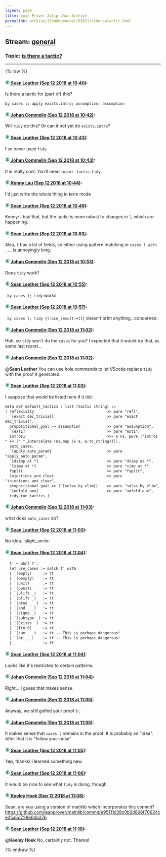 ```yaml
---
layout: page
title: Lean Prover Zulip Chat Archive 
permalink: archive/113488general/03821isthereatactic.html
---
```


## Stream: [general](index.html)
### Topic: [is there a tactic?](03821isthereatactic.html)

---


{% raw %}
#### [![Click to go to Zulip](../../assets/img/zulip2.png) Sean Leather (Sep 12 2018 at 10:40)](https://leanprover.zulipchat.com/#narrow/stream/113488-general/topic/is%20there%20a%20tactic%3F/near/133785751):
Is there a tactic for (part of) this?

```lean
by cases l; apply exists.intro; assumption; assumption
```

#### [![Click to go to Zulip](../../assets/img/zulip2.png) Johan Commelin (Sep 12 2018 at 10:42)](https://leanprover.zulipchat.com/#narrow/stream/113488-general/topic/is%20there%20a%20tactic%3F/near/133785823):
Will `tidy` do this? Or can it not yet do `exists.intro`?

#### [![Click to go to Zulip](../../assets/img/zulip2.png) Sean Leather (Sep 12 2018 at 10:43)](https://leanprover.zulipchat.com/#narrow/stream/113488-general/topic/is%20there%20a%20tactic%3F/near/133785841):
I've never used `tidy`.

#### [![Click to go to Zulip](../../assets/img/zulip2.png) Johan Commelin (Sep 12 2018 at 10:43)](https://leanprover.zulipchat.com/#narrow/stream/113488-general/topic/is%20there%20a%20tactic%3F/near/133785855):
It is really cool. You'll need `import tactic.tidy`.

#### [![Click to go to Zulip](../../assets/img/zulip2.png) Kenny Lau (Sep 12 2018 at 10:44)](https://leanprover.zulipchat.com/#narrow/stream/113488-general/topic/is%20there%20a%20tactic%3F/near/133785901):
I'd just write the whole thing in term mode

#### [![Click to go to Zulip](../../assets/img/zulip2.png) Sean Leather (Sep 12 2018 at 10:49)](https://leanprover.zulipchat.com/#narrow/stream/113488-general/topic/is%20there%20a%20tactic%3F/near/133786086):
Kenny: I had that, but the tactic is more robust to changes in `l`, which are happening.

#### [![Click to go to Zulip](../../assets/img/zulip2.png) Sean Leather (Sep 12 2018 at 10:53)](https://leanprover.zulipchat.com/#narrow/stream/113488-general/topic/is%20there%20a%20tactic%3F/near/133786206):
Also, `l` has a lot of fields, so either using pattern matching or `cases l with ...` is annoyingly long.

#### [![Click to go to Zulip](../../assets/img/zulip2.png) Johan Commelin (Sep 12 2018 at 10:53)](https://leanprover.zulipchat.com/#narrow/stream/113488-general/topic/is%20there%20a%20tactic%3F/near/133786220):
Does `tidy` work?

#### [![Click to go to Zulip](../../assets/img/zulip2.png) Sean Leather (Sep 12 2018 at 10:55)](https://leanprover.zulipchat.com/#narrow/stream/113488-general/topic/is%20there%20a%20tactic%3F/near/133786279):
` by cases l; tidy` works

#### [![Click to go to Zulip](../../assets/img/zulip2.png) Sean Leather (Sep 12 2018 at 10:57)](https://leanprover.zulipchat.com/#narrow/stream/113488-general/topic/is%20there%20a%20tactic%3F/near/133786383):
` by cases l; tidy {trace_result:=tt}` doesn't print anything. :concerned:

#### [![Click to go to Zulip](../../assets/img/zulip2.png) Johan Commelin (Sep 12 2018 at 11:02)](https://leanprover.zulipchat.com/#narrow/stream/113488-general/topic/is%20there%20a%20tactic%3F/near/133786679):
Huh, so `tidy` won't do the `cases` for you? I expected that it would try that, as some last resort...

#### [![Click to go to Zulip](../../assets/img/zulip2.png) Johan Commelin (Sep 12 2018 at 11:02)](https://leanprover.zulipchat.com/#narrow/stream/113488-general/topic/is%20there%20a%20tactic%3F/near/133786702):
@**Sean Leather** You can use hole commands to let VScode replace `tidy` with the proof it generated.

#### [![Click to go to Zulip](../../assets/img/zulip2.png) Sean Leather (Sep 12 2018 at 11:03)](https://leanprover.zulipchat.com/#narrow/stream/113488-general/topic/is%20there%20a%20tactic%3F/near/133786713):
I suppose that would be listed here if it did:

```lean
meta def default_tactics : list (tactic string) :=
[ reflexivity                                 >> pure "refl", 
  `[exact dec_trivial]                        >> pure "exact dec_trivial",
  propositional_goal >> assumption            >> pure "assumption",
  `[ext1]                                     >> pure "ext1",
  intros1                                     >>= λ ns, pure ("intros " ++ (" ".intercalate (ns.map (λ e, e.to_string)))),
  auto_cases,
  `[apply_auto_param]                         >> pure "apply_auto_param",
  `[dsimp at *]                               >> pure "dsimp at *",
  `[simp at *]                                >> pure "simp at *",
  fsplit                                      >> pure "fsplit", 
  injections_and_clear                        >> pure "injections_and_clear",
  propositional_goal >> (`[solve_by_elim])    >> pure "solve_by_elim",
  `[unfold_aux]                               >> pure "unfold_aux",
  tidy.run_tactics ]
```

#### [![Click to go to Zulip](../../assets/img/zulip2.png) Johan Commelin (Sep 12 2018 at 11:03)](https://leanprover.zulipchat.com/#narrow/stream/113488-general/topic/is%20there%20a%20tactic%3F/near/133786720):
what does `auto_cases` do?

#### [![Click to go to Zulip](../../assets/img/zulip2.png) Sean Leather (Sep 12 2018 at 11:03)](https://leanprover.zulipchat.com/#narrow/stream/113488-general/topic/is%20there%20a%20tactic%3F/near/133786728):
No idea. :slight_smile:

#### [![Click to go to Zulip](../../assets/img/zulip2.png) Sean Leather (Sep 12 2018 at 11:04)](https://leanprover.zulipchat.com/#narrow/stream/113488-general/topic/is%20there%20a%20tactic%3F/near/133786771):
```lean
  t' ← whnf t',
  let use_cases := match t' with
  | `(empty)     := tt
  | `(pempty)    := tt
  | `(unit)      := tt
  | `(punit)     := tt
  | `(ulift _)   := tt
  | `(plift _)   := tt
  | `(prod _ _)  := tt
  | `(and _ _)   := tt
  | `(sigma _)   := tt
  | `(subtype _) := tt
  | `(Exists _)  := tt
  | `(fin 0)     := tt
  | `(sum _ _)   := tt -- This is perhaps dangerous!
  | `(or _ _)    := tt -- This is perhaps dangerous!
  | _            := ff
```

#### [![Click to go to Zulip](../../assets/img/zulip2.png) Sean Leather (Sep 12 2018 at 11:04)](https://leanprover.zulipchat.com/#narrow/stream/113488-general/topic/is%20there%20a%20tactic%3F/near/133786777):
Looks like it's restricted to certain patterns.

#### [![Click to go to Zulip](../../assets/img/zulip2.png) Johan Commelin (Sep 12 2018 at 11:04)](https://leanprover.zulipchat.com/#narrow/stream/113488-general/topic/is%20there%20a%20tactic%3F/near/133786786):
Right... I guess that makes sense.

#### [![Click to go to Zulip](../../assets/img/zulip2.png) Johan Commelin (Sep 12 2018 at 11:05)](https://leanprover.zulipchat.com/#narrow/stream/113488-general/topic/is%20there%20a%20tactic%3F/near/133786795):
Anyway, we still golfed your proof (-;

#### [![Click to go to Zulip](../../assets/img/zulip2.png) Johan Commelin (Sep 12 2018 at 11:05)](https://leanprover.zulipchat.com/#narrow/stream/113488-general/topic/is%20there%20a%20tactic%3F/near/133786812):
It makes sense that `cases l` remains in the proof. It is probably an "idea". After that it is "follow your nose"

#### [![Click to go to Zulip](../../assets/img/zulip2.png) Sean Leather (Sep 12 2018 at 11:05)](https://leanprover.zulipchat.com/#narrow/stream/113488-general/topic/is%20there%20a%20tactic%3F/near/133786813):
Yep, thanks! I learned something new.

#### [![Click to go to Zulip](../../assets/img/zulip2.png) Sean Leather (Sep 12 2018 at 11:06)](https://leanprover.zulipchat.com/#narrow/stream/113488-general/topic/is%20there%20a%20tactic%3F/near/133786871):
It would be nice to see what `tidy` is doing, though.

#### [![Click to go to Zulip](../../assets/img/zulip2.png) Keeley Hoek (Sep 12 2018 at 11:08)](https://leanprover.zulipchat.com/#narrow/stream/113488-general/topic/is%20there%20a%20tactic%3F/near/133786948):
Sean, are you using a version of mathlib which incorporates this commit?
https://github.com/leanprover/mathlib/commit/e95111d38c0b2d666f70624ce25a5d728e0db376

#### [![Click to go to Zulip](../../assets/img/zulip2.png) Sean Leather (Sep 12 2018 at 11:10)](https://leanprover.zulipchat.com/#narrow/stream/113488-general/topic/is%20there%20a%20tactic%3F/near/133787037):
@**Keeley Hoek** No, certainly not. Thanks!


{% endraw %}
